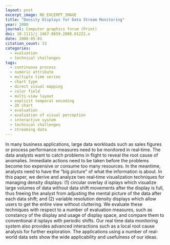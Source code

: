 ```yaml
---
layout: post
excerpt_image: NO_EXCERPT_IMAGE
title: "Density Displays for Data Stream Monitoring"
year: 2008
journal: Computer graphics forum (Print)
doi: 10.1111/j.1467-8659.2008.01222.x
date: 2008-05-01
citation_count: 33
categories:
  - evaluation
  - technical challenges
tags:
  - continuous process
  - numeric attribute
  - multiple time series
  - chart type
  - direct visual mapping
  - color field
  - multi-view layout
  - explicit temporal encoding
  - 2D chart
  - evaluation
  - evaluation of visual perception
  - interactive system
  - technical challenges
  - streaming data
---
```

In many business applications, large data workloads such as sales figures or process performance measures need to be monitored in real‐time. The data analysts want to catch problems in flight to reveal the root cause of anomalies. Immediate actions need to be taken before the problems become too expensive or consume too many resources. In the meantime, analysts need to have the “big picture” of what the information is about. In this paper, we derive and analyze two real‐time visualization techniques for managing density displays: (1) circular overlay d isplays which visualize large volumes of data without data shift movements after the display is full, thus freeing the analyst from adjusting the mental picture of the data after each data shift; and (2) variable resolution density displays which allow users to get the entire view without cluttering. We evaluate these techniques with respect to a number of evaluation measures, such as constancy of the display and usage of display space, and compare them to conventional d isplays with periodic shifts. Our real time data monitoring system also provides advanced interactions such as a local root cause analysis for further exploration. The applications using a number of real‐world data sets show the wide applicability and usefulness of our ideas.
